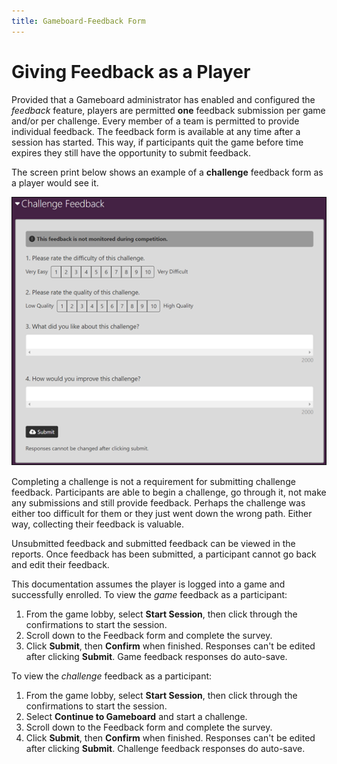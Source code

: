 ```yaml
---
title: Gameboard-Feedback Form
---
```


# Giving Feedback as a Player

Provided that a Gameboard administrator has enabled and configured the *feedback* feature, players are permitted **one** feedback submission per game and/or per challenge. Every member of a team is permitted to provide individual feedback. The feedback form is available at any time after a session has started. This way, if participants quit the game before time expires they still have the opportunity to submit feedback.

The screen print below shows an example of a **challenge** feedback form as a player would see it.

![challenge form](img/challenge-feedback.png)

Completing a challenge is not a requirement for submitting challenge feedback. Participants are able to begin a challenge, go through it, not make any submissions and still provide feedback. Perhaps the challenge was either too difficult for them or they just went down the wrong path. Either way, collecting their feedback is valuable.

Unsubmitted feedback and submitted feedback can be viewed in the reports. Once feedback has been submitted, a participant cannot go back and edit their feedback.

This documentation assumes the player is logged into a game and successfully enrolled. To view the *game* feedback as a participant:

1. From the game lobby, select **Start Session**, then click through the confirmations to start the session.
2. Scroll down to the Feedback form and complete the survey.
3. Click **Submit**, then **Confirm** when finished. Responses can't be edited after clicking **Submit**. Game feedback responses do auto-save.

To view the *challenge* feedback as a participant:

1. From the game lobby, select **Start Session**, then click through the confirmations to start the session.
2. Select **Continue to Gameboard** and start a challenge.
3. Scroll down to the Feedback form and complete the survey.
4. Click **Submit**, then **Confirm** when finished. Responses can't be edited after clicking **Submit**. Challenge feedback responses do auto-save.
